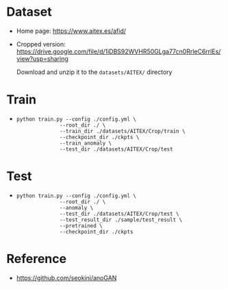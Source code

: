 # Dataset

- Home page: https://www.aitex.es/afid/

- Cropped version: https://drive.google.com/file/d/1iDBS92WVHR50GLga77cn0RrleC6rrlEs/view?usp=sharing

  Download and unzip it to the `datasets/AITEX/` directory

# Train

- ```shell
  python train.py --config ./config.yml \
  				--root_dir ./ \
  				--train_dir ./datasets/AITEX/Crop/train \
  				--checkpoint_dir ./ckpts \
  				--train_anomaly \
  				--test_dir ./datasets/AITEX/Crop/test
  ```

  

# Test

- ```shell
  python train.py --config ./config.yml \
  				--root_dir ./ \
  				--anomaly \
  				--test_dir ./datasets/AITEX/Crop/test \
  				--test_result_dir ./sample/test_result \
  				--pretrained \
  				--checkpoint_dir ./ckpts
  ```


# Reference

- https://github.com/seokinj/anoGAN
